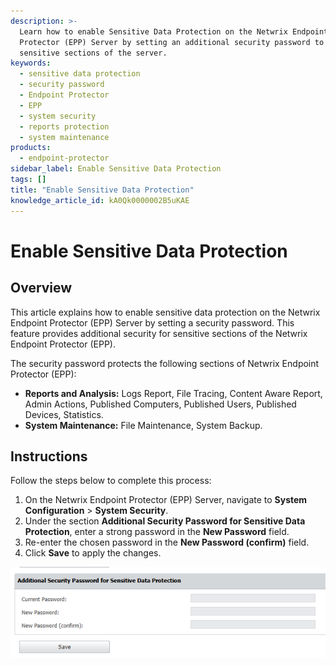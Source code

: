 ```yaml
---
description: >-
  Learn how to enable Sensitive Data Protection on the Netwrix Endpoint
  Protector (EPP) Server by setting an additional security password to protect
  sensitive sections of the server.
keywords:
  - sensitive data protection
  - security password
  - Endpoint Protector
  - EPP
  - system security
  - reports protection
  - system maintenance
products:
  - endpoint-protector
sidebar_label: Enable Sensitive Data Protection
tags: []
title: "Enable Sensitive Data Protection"
knowledge_article_id: kA0Qk0000002B5uKAE
---
```


# Enable Sensitive Data Protection

## Overview

This article explains how to enable sensitive data protection on the Netwrix Endpoint Protector (EPP) Server by setting a security password. This feature provides additional security for sensitive sections of the Netwrix Endpoint Protector (EPP).

The security password protects the following sections of Netwrix Endpoint Protector (EPP):

- **Reports and Analysis:** Logs Report, File Tracing, Content Aware Report, Admin Actions, Published Computers, Published Users, Published Devices, Statistics.
- **System Maintenance:** File Maintenance, System Backup.

## Instructions

Follow the steps below to complete this process:

1. On the Netwrix Endpoint Protector (EPP) Server, navigate to **System Configuration** > **System Security**.
2. Under the section **Additional Security Password for Sensitive Data Protection**, enter a strong password in the **New Password** field.
3. Re-enter the chosen password in the **New Password (confirm)** field.
4. Click **Save** to apply the changes.

![Screenshot showing the Additional Security Password for Sensitive Data Protection settings in Netwrix Endpoint Protector Server](./images/ka0Qk000000E7ZV_0EMQk00000C52IP.png)
